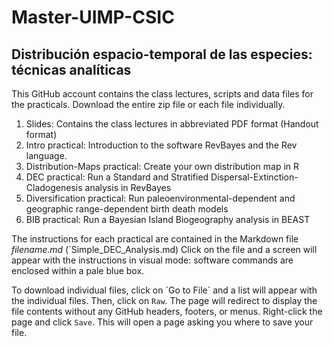 # Master-UIMP-CSIC
## Distribución espacio-temporal de las especies: técnicas analíticas
This GitHub account contains the class lectures, scripts and data files for the practicals. Download the entire zip file or each file individually.
1. Slides: Contains the class lectures in abbreviated PDF format (Handout format)
2. Intro practical: Introduction to the software RevBayes and the Rev language.
3. Distribution-Maps practical: Create your own distribution map in R
3. DEC practical: Run a Standard and Stratified Dispersal-Extinction-Cladogenesis analysis in RevBayes
4. Diversification practical: Run paleoenvironmental-dependent and geographic range-dependent birth death models
5. BIB practical: Run a Bayesian Island Biogeography analysis in BEAST


The instructions for each practical are contained in the Markdown file *filename.md* (`Simple_DEC_Analysis.md)
Click on the file and a screen will appear with the instructions in visual mode: software commands are enclosed within a pale blue box. 

To download individual files, click on ´Go to File´ and a list will appear with the individual files. Then, click on `Raw`. The page will redirect to display the file contents without any GitHub headers, footers, or menus. Right-click the page and click `Save`. This will open a page asking you where to save your file. 
